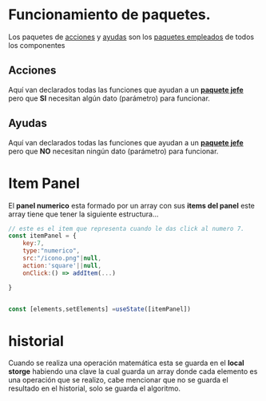 # Funcionamiento de paquetes.

Los paquetes de [acciones](#acciones) y [ayudas](#ayudas) son los [paquetes empleados](../../README.md#paquete-empleado) de todos los componentes

## Acciones
Aquí van declarados todas las funciones que ayudan a un [__paquete jefe__](../../README.md#paquete-jefe) pero que __SI__ necesitan algún dato (parámetro) para funcionar.


## Ayudas
Aquí van declarados todas las funciones que ayudan a un [__paquete jefe__](../../README.md#paquete-jefe) pero que __NO__ necesitan ningún dato (parámetro) para funcionar. 

# Item Panel
El __panel numerico__ esta formado por un array con sus __items del panel__
este array tiene que tener la siguiente estructura...

```jsx
// este es el item que representa cuando le das click al numero 7.
const itemPanel = {
    key:7,
    type:"numerico",
    src:"/icono.png"|null,
    action:'square'||null,
    onClick:() => addItem(...)

}


const [elements,setElements] =useState([itemPanel])

```

# historial
Cuando se realiza una operación matemática esta se guarda en el __local storge__ habiendo una clave la cual guarda un array donde cada elemento es una operación que se realizo, cabe mencionar que no se guarda el resultado en el historial, solo se guarda el algoritmo.
